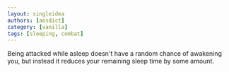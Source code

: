 ```yaml
---
layout: singleidea
authors: [aosdict]
category: [vanilla]
tags: [sleeping, combat]
---
```

Being attacked while asleep doesn't have a random chance of awakening you, but instead it reduces your remaining sleep time by some amount.
